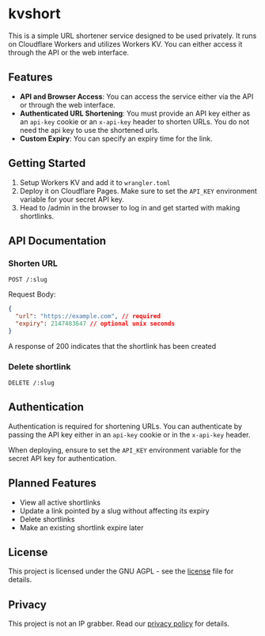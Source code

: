 # kvshort

This is a simple URL shortener service designed to be used privately. It runs on Cloudflare Workers and utilizes Workers KV. You can either access it through the API or the web interface.

## Features
- **API and Browser Access**: You can access the service either via the API or through the web interface.
- **Authenticated URL Shortening**: You must provide an API key either as an `api-key` cookie or an `x-api-key` header to shorten URLs. You do not need the api key to use the shortened urls.
- **Custom Expiry**: You can specify an expiry time for the link.

## Getting Started
1. Setup Workers KV and add it to `wrangler.toml`
2. Deploy it on Cloudflare Pages. Make sure to set the `API_KEY` environment variable for your secret API key.
3. Head to /admin in the browser to log in and get started with making shortlinks.

## API Documentation
### Shorten URL
```
POST /:slug
```
Request Body:
```json
{
  "url": "https://example.com", // required
  "expiry": 2147483647 // optional unix seconds
}
```

A response of 200 indicates that the shortlink has been created

### Delete shortlink
```
DELETE /:slug
```

## Authentication
Authentication is required for shortening URLs. You can authenticate by passing the API key either in an `api-key` cookie or in the `x-api-key` header.

When deploying, ensure to set the `API_KEY` environment variable for the secret API key for authentication.

## Planned Features
- View all active shortlinks
- Update a link pointed by a slug without affecting its expiry
- Delete shortlinks
- Make an existing shortlink expire later

## License
This project is licensed under the GNU AGPL - see the [license](LICENSE.md) file for details.

## Privacy
This project is not an IP grabber. Read our [privacy policy](PRIVACY.md) for details.
